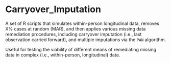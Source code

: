 # Carryover_Imputation

A set of R scripts that simulates within-person longitudinal data, removes X%
cases at random (MAR), and then applies various missing data remediation
procedures, including carryover imputation (i.e., last observation carried
forward), and multiple imputations via the `PAN` algorithm.

Useful for testing the viability of different means of remediating missing data
in complex (i.e., within-person, longitudinal) data.
